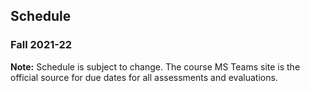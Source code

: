 ## Schedule
### Fall 2021-22

**Note:** Schedule is subject to change. The course MS Teams site is the official source for due dates for all assessments and evaluations.
